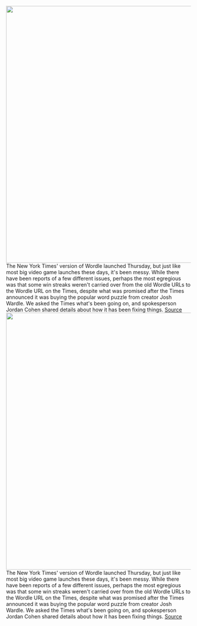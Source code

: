 <img src='https://cdn.vox-cdn.com/thumbor/uUKrjFbMviBz3YSZ7BHL710ic7Y=/0x0:3543x2362/1200x800/filters:focal(1489x898:2055x1464)/cdn.vox-cdn.com/uploads/chorus_image/image/70499973/1238243590.10.jpg' width='700px' /><br/>
The New York Times' version of Wordle launched Thursday, but just like most big video game launches these days, it's been messy. While there have been reports of a few different issues, perhaps the most egregious was that some win streaks weren't carried over from the old Wordle URLs to the Wordle URL on the Times, despite what was promised after the Times announced it was buying the popular word puzzle from creator Josh Wardle. We asked the Times what's been going on, and spokesperson Jordan Cohen shared details about how it has been fixing things.
<a href='https://www.theverge.com/2022/2/11/22929229/wordle-new-york-times-streak-stats-issues'> Source <a/><img src='https://cdn.vox-cdn.com/thumbor/uUKrjFbMviBz3YSZ7BHL710ic7Y=/0x0:3543x2362/1200x800/filters:focal(1489x898:2055x1464)/cdn.vox-cdn.com/uploads/chorus_image/image/70499973/1238243590.10.jpg' width='700px' /><br/>
The New York Times' version of Wordle launched Thursday, but just like most big video game launches these days, it's been messy. While there have been reports of a few different issues, perhaps the most egregious was that some win streaks weren't carried over from the old Wordle URLs to the Wordle URL on the Times, despite what was promised after the Times announced it was buying the popular word puzzle from creator Josh Wardle. We asked the Times what's been going on, and spokesperson Jordan Cohen shared details about how it has been fixing things.
<a href='https://www.theverge.com/2022/2/11/22929229/wordle-new-york-times-streak-stats-issues'> Source <a/>